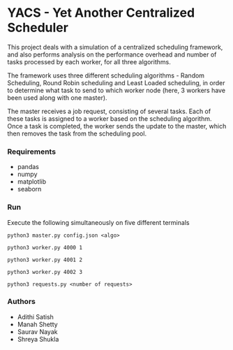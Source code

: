 # YACS - Yet Another Centralized Scheduler

This project deals with a simulation of a centralized scheduling framework, and also performs analysis on the performance overhead and number of tasks processed by each worker, for all three algorithms. 

The framework uses three different scheduling algorithms - Random Scheduling, Round Robin scheduling and Least Loaded scheduling, in order to determine what task to send to which worker node (here, 3 workers have been used along with one master). 

The master receives a job request, consisting of several tasks. Each of these tasks is assigned to a worker based on the scheduling algorithm. Once a task is completed, the worker sends the update to the master, which then removes the task from the scheduling pool.

### Requirements

- pandas
- numpy
- matplotlib
- seaborn

### Run

Execute the following simultaneously on five different terminals 

```python3 master.py config.json <algo>```

```python3 worker.py 4000 1```

```python3 worker.py 4001 2 ```

```python3 worker.py 4002 3```

```python3 requests.py <number of requests>```



### Authors
- Adithi Satish
- Manah Shetty
- Saurav Nayak
- Shreya Shukla
